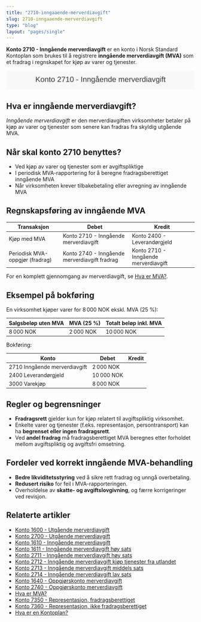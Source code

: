```yaml
---
title: "2710-inngaaende-merverdiavgift"
slug: 2710-inngaaende-merverdiavgift
type: "blog"
layout: "pages/single"
---
```


**Konto 2710 - Inngående merverdiavgift** er en konto i Norsk Standard Kontoplan som brukes til å registrere **inngående merverdiavgift (MVA)** som et fradrag i regnskapet for kjøp av varer og tjenester.

![Illustrasjon av konto 2710 Inngående merverdiavgift](2710-inngaaende-merverdiavgift-image.svg)

## Hva er inngående merverdiavgift?

*Inngående merverdiavgift* er den merverdiavgiften virksomheter betaler på kjøp av varer og tjenester som senere kan fradras fra skyldig utgående MVA.

## Når skal konto 2710 benyttes?

* Ved kjøp av varer og tjenester som er avgiftspliktige
* I periodisk MVA-rapportering for å beregne fradragsberettiget inngående MVA
* Når virksomheten krever tilbakebetaling eller avregning av inngående MVA

## Regnskapsføring av inngående MVA

| Transaksjon                               | Debet                                     | Kredit                                 |
|-------------------------------------------|-------------------------------------------|----------------------------------------|
| Kjøp med MVA                              | Konto 2710 - Inngående merverdiavgift     | Konto 2400 - Leverandørgjeld           |
| Periodisk MVA-oppgjør (fradrag)           | Konto 2740 - Inngående merverdiavgift fradrag | Konto 2710 - Inngående merverdiavgift |

For en komplett gjennomgang av merverdiavgift, se [Hva er MVA?](/blogs/regnskap/hva-er-moms-mva "Hva er MVA? MVA-regnskapsføring og merverdiavgift").

## Eksempel på bokføring

En virksomhet kjøper varer for 8 000 NOK ekskl. MVA (25 %):

| Salgsbeløp uten MVA | MVA (25 %) | Totalt beløp inkl. MVA |
|---------------------|------------|-------------------------|
| 8 000 NOK           | 2 000 NOK  | 10 000 NOK              |

Bokføring:

| Konto                                | Debet      | Kredit     |
|--------------------------------------|------------|------------|
| 2710 Inngående merverdiavgift        | 2 000 NOK  |            |
| 2400 Leverandørgjeld                 | 10 000 NOK |            |
| 3000 Varekjøp                        | 8 000 NOK  |            |

## Regler og begrensninger

* **Fradragsrett** gjelder kun for kjøp relatert til avgiftspliktig virksomhet.
* Enkelte varer og tjenester (f.eks. representasjon, persontransport) kan ha **begrenset eller ingen fradragsrett**.
* Ved **andel fradrag** må fradragsberettiget MVA beregnes etter forholdet mellom avgiftspliktig og avgiftsfri omsetning.

## Fordeler ved korrekt inngående MVA-behandling

* **Bedre likviditetsstyring** ved å sikre rett fradrag og unngå overbetaling.
* **Redusert risiko** for feil i MVA-rapporteringen.
* Overholdelse av **skatte- og avgiftslovgivning**, og færre korrigeringer ved revisjon.

## Relaterte artikler

* [Konto 1600 - Utgående merverdiavgift](/blogs/kontoplan/1600-utgaende-merverdiavgift "Konto 1600 - Utgående merverdiavgift")
* [Konto 2700 - Utgående merverdiavgift](/blogs/kontoplan/2700-utgaende-merverdiavgift "Konto 2700 - Utgående merverdiavgift")
* [Konto 1610 - Inngående merverdiavgift](/blogs/kontoplan/1610-inngaaende-merverdiavgift "Konto 1610 - Inngående merverdiavgift")
* [Konto 1611 - Inngående merverdiavgift høy sats](/blogs/kontoplan/1611-inngaaende-merverdiavgift-hoy-sats "Konto 1611 - Inngående merverdiavgift høy sats")
* [Konto 2711 - Inngående merverdiavgift høy sats](/blogs/kontoplan/2711-inngaaende-merverdiavgift-hoy-sats "Konto 2711 - Inngående merverdiavgift høy sats")
* [Konto 2712 - Inngående merverdiavgift kjøp tjenester fra utlandet](/blogs/kontoplan/2712-inngaaende-merverdiavgift-kjop-tjen-fra-utlandet "Konto 2712 - Inngående merverdiavgift kjøp tjenester fra utlandet")
* [Konto 2713 - Inngående merverdiavgift middels sats](/blogs/kontoplan/2713-inngaaende-merverdiavgift-middels-sats "Konto 2713 - Inngående merverdiavgift middels sats")
* [Konto 2714 - Inngående merverdiavgift lav sats](/blogs/kontoplan/2714-inngaaende-merverdiavgift-lav-sats "Konto 2714 - Inngående merverdiavgift lav sats")
* [Konto 1640 - Oppgjørskonto merverdiavgift](/blogs/kontoplan/1640-oppgjorskonto-merverdiavgift "Konto 1640 - Oppgjørskonto merverdiavgift")
* [Konto 2740 - Oppgjørskonto merverdiavgift](/blogs/kontoplan/2740-oppgjorskonto-merverdiavgift "Konto 2740 - Oppgjørskonto merverdiavgift")
* [Hva er MVA?](/blogs/regnskap/hva-er-moms-mva "Hva er MVA? MVA-regnskapsføring og merverdiavgift")
* [Konto 7350 - Representasjon, fradragsberettiget](/blogs/kontoplan/7350-representasjon-fradragsberettiget "Konto 7350 - Representasjon, fradragsberettiget")
* [Konto 7360 - Representasjon, ikke fradragsberettiget](/blogs/kontoplan/7360-representasjon-ikke-fradragsberettiget "Konto 7360 - Representasjon, ikke fradragsberettiget")
* [Hva er en Kontoplan?](/blogs/regnskap/hva-er-kontoplan "Hva er en Kontoplan? Komplett Guide til Kontoplaner i Norsk Regnskap")
